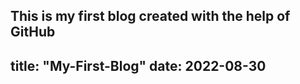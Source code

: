 This is my first blog created with the help of GitHub
---
title: "My-First-Blog"
date: 2022-08-30
---
